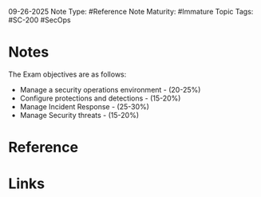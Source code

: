 09-26-2025
Note Type: #Reference 
Note Maturity: #Immature 
Topic Tags: #SC-200 #SecOps 

# Notes

The Exam objectives are as follows:

- Manage a security operations environment - (20-25%)
- Configure protections and detections - (15-20%)
- Manage Incident Response - (25-30%)
- Manage Security threats - (15-20%)


# Reference


# Links
